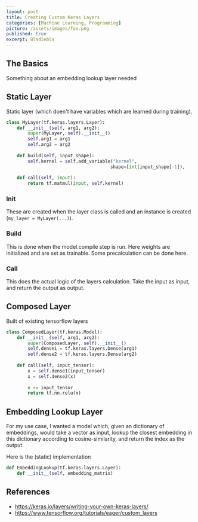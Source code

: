 ```yaml
---
layout: post
title: Creating Custom Keras Layers
categories: [Machine Learning, Programming]
picture: /assets/images/foo.png
published: true
excerpt: Bladiebla
---
```


## The Basics

Something about an embedding lookup layer needed

## Static Layer

Static layer (which doen't have variables which are learned during training).

```python
class MyLayer(tf.keras.layers.Layer):
    def __init__(self, arg1, arg2):
        super(MyLayer, self).__init__()
        self.arg1 = arg1
        self.arg2 = arg2
        
    def build(self, input_shape):
        self.kernel = self.add_variable("kernel",
                                       shape=[int(input_shape[-1]),                           self.num_outputs])
    
    def call(self, input):
        return tf.matmul(input, self.kernel)
```

### Init

These are created when the layer class is called and an instance is created (`my_layer = MyLayer(...)`). 

### Build

This is done when the model.compile step is run. Here weights are initialized and are set as trainable. Some precalculation can be done here.

### Call

This does the actual logic of the layers calculation. Take the input as input, and return the output as output.

## Composed Layer

Built of existing tensorflow layers

```python
class ComposedLayer(tf.keras.Model):
    def __init__(self, arg1, arg2):
        super(ComposedLayer, self).__init__()
        self.dense1 = tf.keras.layers.Dense(arg1)
        self.dense2 = tf.keras.layers.Dense(arg2)
        
    def call(self, input_tensor):
        x = self.dense1(input_tensor)
        x = self.dense2(x)
        
        x += input_tensor
        return tf.nn.relu(x)
```



## Embedding Lookup Layer

For my use case, I wanted a model which, given an dictionary of embeddings, would take a vector as input, lookup the closest embedding in this dictionary according to cosine-similarity, and return the index as the output.

Here is the (static) implementation

```python
def EmbeddingLookup(tf.keras.layers.Layer):
    def __init__(self, embedding_matrix)
```

## References

- https://keras.io/layers/writing-your-own-keras-layers/
- https://www.tensorflow.org/tutorials/eager/custom_layers